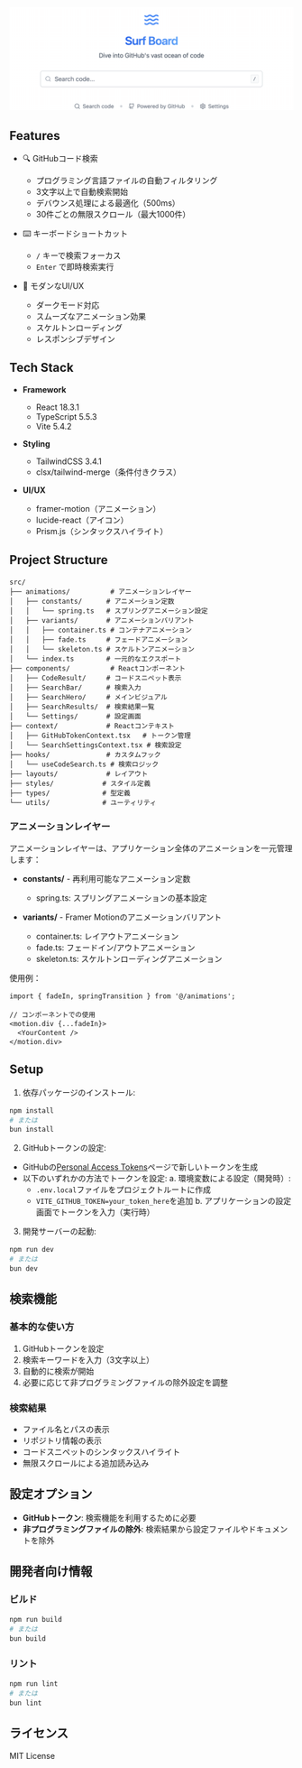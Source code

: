 <div align="center">

  <img src="./screenshot.png" alt="Surf Board">

</div>

## Features

- 🔍 GitHubコード検索
  - プログラミング言語ファイルの自動フィルタリング
  - 3文字以上で自動検索開始
  - デバウンス処理による最適化（500ms）
  - 30件ごとの無限スクロール（最大1000件）

- ⌨️ キーボードショートカット
  - `/` キーで検索フォーカス
  - `Enter` で即時検索実行

- 🎨 モダンなUI/UX
  - ダークモード対応
  - スムーズなアニメーション効果
  - スケルトンローディング
  - レスポンシブデザイン

## Tech Stack

- **Framework**
  - React 18.3.1
  - TypeScript 5.5.3
  - Vite 5.4.2

- **Styling**
  - TailwindCSS 3.4.1
  - clsx/tailwind-merge（条件付きクラス）

- **UI/UX**
  - framer-motion（アニメーション）
  - lucide-react（アイコン）
  - Prism.js（シンタックスハイライト）

## Project Structure

```
src/
├── animations/          # アニメーションレイヤー
│   ├── constants/      # アニメーション定数
│   │   └── spring.ts   # スプリングアニメーション設定
│   ├── variants/       # アニメーションバリアント
│   │   ├── container.ts # コンテナアニメーション
│   │   ├── fade.ts     # フェードアニメーション
│   │   └── skeleton.ts # スケルトンアニメーション
│   └── index.ts        # 一元的なエクスポート
├── components/          # Reactコンポーネント
│   ├── CodeResult/     # コードスニペット表示
│   ├── SearchBar/      # 検索入力
│   ├── SearchHero/     # メインビジュアル
│   ├── SearchResults/  # 検索結果一覧
│   └── Settings/       # 設定画面
├── context/            # Reactコンテキスト
│   ├── GitHubTokenContext.tsx   # トークン管理
│   └── SearchSettingsContext.tsx # 検索設定
├── hooks/              # カスタムフック
│   └── useCodeSearch.ts # 検索ロジック
├── layouts/            # レイアウト
├── styles/            # スタイル定義
├── types/             # 型定義
└── utils/             # ユーティリティ
```

### アニメーションレイヤー

アニメーションレイヤーは、アプリケーション全体のアニメーションを一元管理します：

- **constants/** - 再利用可能なアニメーション定数
  - spring.ts: スプリングアニメーションの基本設定

- **variants/** - Framer Motionのアニメーションバリアント
  - container.ts: レイアウトアニメーション
  - fade.ts: フェードイン/アウトアニメーション
  - skeleton.ts: スケルトンローディングアニメーション

使用例：
```tsx
import { fadeIn, springTransition } from '@/animations';

// コンポーネントでの使用
<motion.div {...fadeIn}>
  <YourContent />
</motion.div>
```

## Setup

1. 依存パッケージのインストール:
```bash
npm install
# または
bun install
```

2. GitHubトークンの設定:
- GitHubの[Personal Access Tokens](https://github.com/settings/tokens)ページで新しいトークンを生成
- 以下のいずれかの方法でトークンを設定:
  a. 環境変数による設定（開発時）:
     - `.env.local`ファイルをプロジェクトルートに作成
     - `VITE_GITHUB_TOKEN=your_token_here`を追加
  b. アプリケーションの設定画面でトークンを入力（実行時）

3. 開発サーバーの起動:
```bash
npm run dev
# または
bun dev
```

## 検索機能

### 基本的な使い方
1. GitHubトークンを設定
2. 検索キーワードを入力（3文字以上）
3. 自動的に検索が開始
4. 必要に応じて非プログラミングファイルの除外設定を調整

### 検索結果
- ファイル名とパスの表示
- リポジトリ情報の表示
- コードスニペットのシンタックスハイライト
- 無限スクロールによる追加読み込み

## 設定オプション

- **GitHubトークン**: 検索機能を利用するために必要
- **非プログラミングファイルの除外**: 検索結果から設定ファイルやドキュメントを除外

## 開発者向け情報

### ビルド
```bash
npm run build
# または
bun build
```

### リント
```bash
npm run lint
# または
bun lint
```

## ライセンス

MIT License
